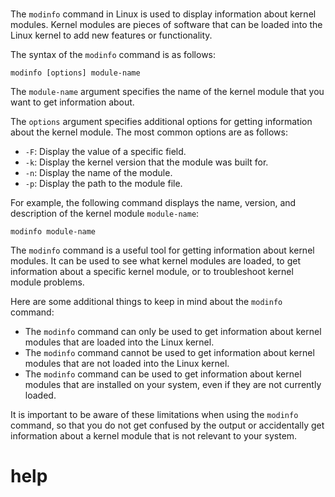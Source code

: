 # 

The `modinfo` command in Linux is used to display information about kernel modules. Kernel modules are pieces of software that can be loaded into the Linux kernel to add new features or functionality.

The syntax of the `modinfo` command is as follows:

```
modinfo [options] module-name
```

The `module-name` argument specifies the name of the kernel module that you want to get information about.

The `options` argument specifies additional options for getting information about the kernel module. The most common options are as follows:

* `-F`: Display the value of a specific field.
* `-k`: Display the kernel version that the module was built for.
* `-n`: Display the name of the module.
* `-p`: Display the path to the module file.

For example, the following command displays the name, version, and description of the kernel module `module-name`:

```
modinfo module-name
```

The `modinfo` command is a useful tool for getting information about kernel modules. It can be used to see what kernel modules are loaded, to get information about a specific kernel module, or to troubleshoot kernel module problems.

Here are some additional things to keep in mind about the `modinfo` command:

* The `modinfo` command can only be used to get information about kernel modules that are loaded into the Linux kernel.
* The `modinfo` command cannot be used to get information about kernel modules that are not loaded into the Linux kernel.
* The `modinfo` command can be used to get information about kernel modules that are installed on your system, even if they are not currently loaded.

It is important to be aware of these limitations when using the `modinfo` command, so that you do not get confused by the output or accidentally get information about a kernel module that is not relevant to your system.




# help 

```

```
